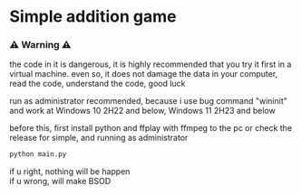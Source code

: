 # Simple addition game
### ⚠ Warning ⚠

the code in it is dangerous, it is highly recommended that you try it first in a virtual machine. even so, it does not damage the data in your computer, read the code, understand the code, good luck

run as administrator recommended, because i use bug command "wininit" and work at Windows 10 2H22 and below, Windows 11 2H23 and below

before this, first install python and ffplay with ffmpeg to the pc or check the release for simple, and running as administrator

```cmd
python main.py
```

if u right, nothing will be happen <br>
if u wrong, will make BSOD
